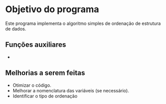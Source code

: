 # Objetivo do programa
Este programa implementa o algoritmo simples de ordenação de estrutura de dados.

## Funções auxiliares
- 

## Melhorias a serem feitas
- Otimizar o código.
- Melhorar a nomenclatura das variáveis (se necessário).
- Identificar o tipo de ordenação